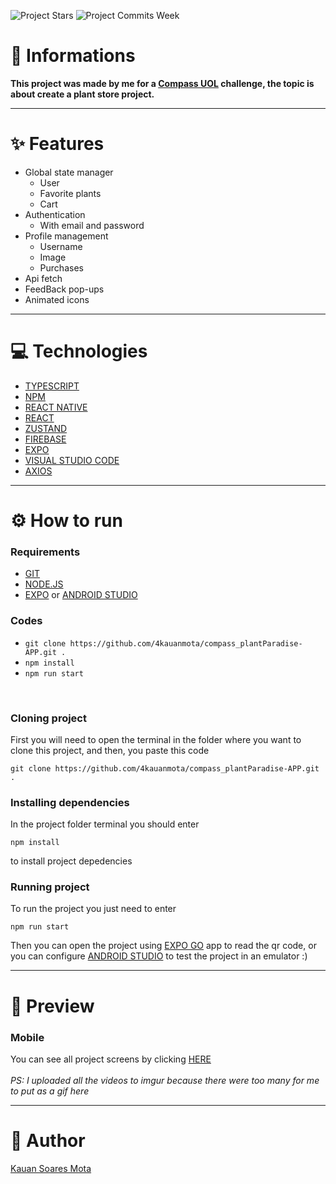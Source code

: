 ![Project Stars](https://img.shields.io/github/stars/4kauanmota/compass_plantParadise-APP?color=1e90ff) ![Project Commits Week](https://img.shields.io/github/commit-activity/w/4kauanmota/compass_plantParadise-APP?color=1e90ff)

# 📄 **Informations**

**This project was made by me for a [Compass UOL](https://compass.uol/en/home/) challenge, the topic is about create a plant store project.**

---

# ✨ **Features**

- Global state manager
  - User
  - Favorite plants
  - Cart
- Authentication
  - With email and password
- Profile management
  - Username
  - Image
  - Purchases
- Api fetch
- FeedBack pop-ups
- Animated icons

---

# 💻 **Technologies**

- [TYPESCRIPT](https://www.typescriptlang.org/)
- [NPM](https://www.npmjs.com/)
- [REACT NATIVE](https://reactnative.dev/)
- [REACT](https://react.dev/)
- [ZUSTAND](https://zustand-demo.pmnd.rs/)
- [FIREBASE](https://firebase.google.com/?hl=pt)
- [EXPO](https://expo.dev/)
- [VISUAL STUDIO CODE](https://code.visualstudio.com/)
- [AXIOS](https://axios-http.com)

---

# ⚙️ **How to run**

### Requirements

- [GIT](https://git-scm.com/)
- [NODE.JS](https://nodejs.org/en)
- [EXPO](https://expo.dev/client) or [ANDROID STUDIO](https://developer.android.com/studio)

### Codes

- `git clone https://github.com/4kauanmota/compass_plantParadise-APP.git .`
- `npm install`
- `npm run start`

<br>

### Cloning project

First you will need to open the terminal in the folder where you want to clone this project, and then, you paste this code

```
git clone https://github.com/4kauanmota/compass_plantParadise-APP.git .
```

### Installing dependencies

In the project folder terminal you should enter

```
npm install
```

to install project depedencies

### Running project

To run the project you just need to enter

```
npm run start
```

Then you can open the project using [EXPO GO](https://expo.dev/client) app to read the qr code, or you can configure [ANDROID STUDIO](https://developer.android.com/studio) to test the project in an emulator :)

---

# 👀 **Preview**

### Mobile

You can see all project screens by clicking [HERE](https://imgur.com/a/h71mDBV) <br><br>
_PS: I uploaded all the videos to imgur because there were too many for me to put as a gif here_

---

# 📝 **Author**

[Kauan Soares Mota](https://github.com/4kauanmota)
